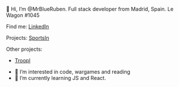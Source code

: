👋 Hi, I’m @MrBlueRuben. Full stack developer from Madrid, Spain. Le Wagon #1045

Find me:
  [LinkedIn](https://www.linkedin.com/in/rubensanchezalvarez/)

Projects:
  [SportsIn](https://www.sportsin.me/)
 
 Other projects:
 * [Troopl](https://troopl.com/sanchezalvarezruben) 
  

- 👀 I’m interested in code, wargames and reading
- 🌱 I’m currently learning JS and React.

